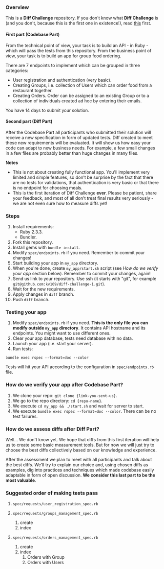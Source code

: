 ### Overview
This is a **Diff Challenge** repository. If you don't know what **Diff Challenge** is 
(and you don't, because this is the first one in existence!), 
read [this](https://github.com/elpassion/diff-challenge-1/wiki/Diff-Challenge) first.

#### First part (Codebase Part)
From the technical point of view, your task is to build an API - in Ruby - which will pass the tests from this repository. From the business point of view, your task is to build an app for group food ordering.

There are 7 endpoints to implement which can be grouped in three categories:
- User registration and authentication (very basic).
- Creating Groups, i.e. collection of Users which can order food from a restaurant together.
- Creating Orders. Order can be assigned to an existing Group or to a collection of individuals created ad hoc by entering their emails.

You have 14 days to submit your solution.

#### Second part (Diff Part)
After the Codebase Part all participants who submitted their solution will receive a new specification in form of updated tests. 
Diff created to meet these new requirements will be evaluated.
It will show us how easy your code can adapt to new business needs. 
For example, a few small changes in a few files are probably better than huge changes in many files.  

**Notes** 

- This is not about creating fully functional app. You'll implement very limited and simple features, 
so don't be surprise by the fact that there are no tests for validations, that authentication is very basic or that there is no endpoint for choosing meals.
- This is the first iteration of Diff Challenge **ever**. Please be patient, share your feedback, and most of all don't treat final results very seriously - we are not even sure how to measure diffs yet! 

### Steps

1. Install requirements:
    - Ruby 2.3.3.
    - Bundler.
1. Fork this repository.
1. Install gems with `bundle install`.
1. Modify `spec/endpoints.rb` if you need. Remember to commit your changes!
1. Start building your app in `my_app` directory.
1. When you're done, create `my_app/start.sh` script (see *How do we verify your app* section below). Remember to commit your changes, again!
1. Send us link to your repository. Use ssh (it starts with "git", for example `git@github.com:kv109/diff-challenge-1.git`).
1. Wait for the new requirements.
1. Apply changes in `diff` branch.
1. Push `diff` branch.

### Testing your app
1. Modify `spec/endpoints.rb` if you need. **This is the only file you can modify outside `my_app` directory**. It contains API hostname and its endpoints. You might want to use different ones.
3. Clear your app database, tests need database with no data.
3. Launch your app (i.e. start your server).
3. Run tests: 
```
bundle exec rspec --format=doc --color
```
Tests will hit your API according to the configuration in `spec/endpoints.rb` file.
 
### How do we verify your app after Codebase Part?

1. We clone your repo: `git clone {link-you-sent-us}`.
1. We go to the repo directory: `cd {repo-name}`.
1. We execute `cd my_app && ./start.sh` and wait for server to start.
1. We execute `bundle exec rspec --format=doc --color`. There can be no test failures.

### How do we assess diffs after Diff Part?

Well... We don't know yet. We hope that diffs from this first iteration will help us to create some basic measurement tools.
But for now we will just try to choose the best diffs collectively based on our knowledge and experience. 

After the assessment we plan to meet with all participants and talk about the best diffs. We'll try to explain our choice and, using chosen diffs as examples, 
dig into practices and techniques which made codebase easily adaptable in form of open discussion. **We consider this last part to be the most valuable**.

### Suggested order of making tests pass

1. `spec/requests/user_registration_spec.rb`
1. `spec/requests/groups_management_spec.rb`
    1. create
    1. index 

1. `spec/requests/orders_management_spec.rb`
    1. create
    1. index 
        1. Orders with Group
        1. Orders with Users
